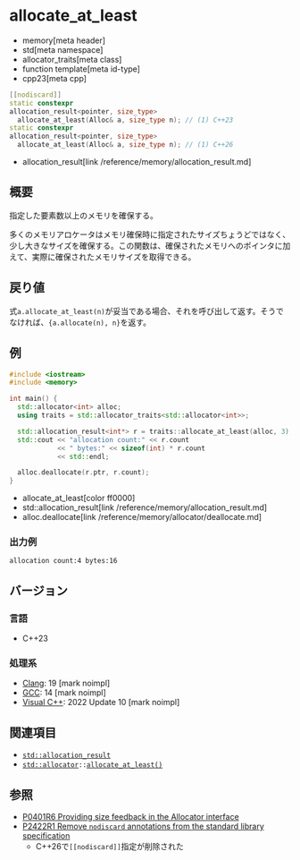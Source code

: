 # allocate_at_least
* memory[meta header]
* std[meta namespace]
* allocator_traits[meta class]
* function template[meta id-type]
* cpp23[meta cpp]

```cpp
[[nodiscard]]
static constexpr
allocation_result<pointer, size_type>
  allocate_at_least(Alloc& a, size_type n); // (1) C++23
static constexpr
allocation_result<pointer, size_type>
  allocate_at_least(Alloc& a, size_type n); // (1) C++26
```
* allocation_result[link /reference/memory/allocation_result.md]

## 概要
指定した要素数以上のメモリを確保する。

多くのメモリアロケータはメモリ確保時に指定されたサイズちょうどではなく、少し大きなサイズを確保する。この関数は、確保されたメモリへのポインタに加えて、実際に確保されたメモリサイズを取得できる。


## 戻り値
式`a.allocate_at_least(n)`が妥当である場合、それを呼び出して返す。そうでなければ、`{a.allocate(n), n}`を返す。


## 例
```cpp example
#include <iostream>
#include <memory>

int main() {
  std::allocator<int> alloc;
  using traits = std::allocator_traits<std::allocator<int>>;

  std::allocation_result<int*> r = traits::allocate_at_least(alloc, 3);
  std::cout << "allocation count:" << r.count
            << " bytes:" << sizeof(int) * r.count
            << std::endl;

  alloc.deallocate(r.ptr, r.count);
}
```
* allocate_at_least[color ff0000]
* std::allocation_result[link /reference/memory/allocation_result.md]
* alloc.deallocate[link /reference/memory/allocator/deallocate.md]

### 出力例
```
allocation count:4 bytes:16
```

## バージョン
### 言語
- C++23

### 処理系
- [Clang](/implementation.md#clang): 19 [mark noimpl]
- [GCC](/implementation.md#gcc): 14 [mark noimpl]
- [Visual C++](/implementation.md#visual_cpp): 2022 Update 10 [mark noimpl]


## 関連項目
- [`std::allocation_result`](/reference/memory/allocation_result.md)
- [`std::allocator`](/reference/memory/allocator.md)`::`[`allocate_at_least()`](/reference/memory/allocator/allocate_at_least.md)


## 参照
- [P0401R6 Providing size feedback in the Allocator interface](https://www.open-std.org/jtc1/sc22/wg21/docs/papers/2021/p0401r6.html)
- [P2422R1 Remove `nodiscard` annotations from the standard library specification](https://open-std.org/jtc1/sc22/wg21/docs/papers/2024/p2422r1.html)
    - C++26で`[[nodiscard]]`指定が削除された
